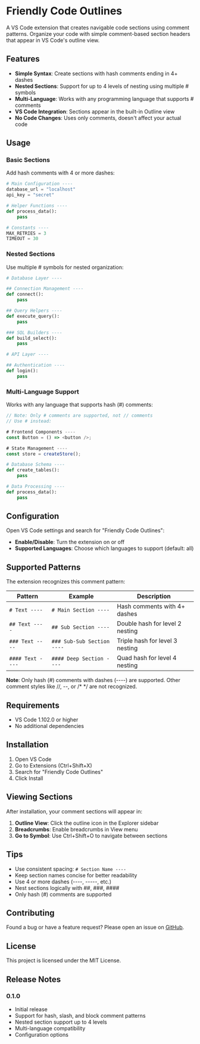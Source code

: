 # Friendly Code Outlines

A VS Code extension that creates navigable code sections using comment patterns. Organize your code with simple comment-based section headers that appear in VS Code's outline view.

## Features

- **Simple Syntax**: Create sections with hash comments ending in 4+ dashes
- **Nested Sections**: Support for up to 4 levels of nesting using multiple # symbols
- **Multi-Language**: Works with any programming language that supports # comments
- **VS Code Integration**: Sections appear in the built-in Outline view
- **No Code Changes**: Uses only comments, doesn't affect your actual code

## Usage

### Basic Sections

Add hash comments with 4 or more dashes:

```python
# Main Configuration ----
database_url = "localhost"
api_key = "secret"

# Helper Functions ----
def process_data():
    pass

# Constants ----
MAX_RETRIES = 3
TIMEOUT = 30
```

### Nested Sections

Use multiple # symbols for nested organization:

```python
# Database Layer ----

## Connection Management ----
def connect():
    pass

## Query Helpers ----
def execute_query():
    pass

### SQL Builders ----
def build_select():
    pass

# API Layer ----

## Authentication ----
def login():
    pass
```

### Multi-Language Support

Works with any language that supports hash (#) comments:

```javascript
// Note: Only # comments are supported, not // comments
// Use # instead:

# Frontend Components ----
const Button = () => <button />;

# State Management ----
const store = createStore();
```

```python
# Database Schema ----
def create_tables():
    pass

# Data Processing ----
def process_data():
    pass
```

## Configuration

Open VS Code settings and search for "Friendly Code Outlines":

- **Enable/Disable**: Turn the extension on or off
- **Supported Languages**: Choose which languages to support (default: all)

## Supported Patterns

The extension recognizes this comment pattern:

| Pattern | Example | Description |
|---------|---------|-------------|
| `# Text ----` | `# Main Section ----` | Hash comments with 4+ dashes |
| `## Text ----` | `## Sub Section ----` | Double hash for level 2 nesting |
| `### Text ----` | `### Sub-Sub Section ----` | Triple hash for level 3 nesting |
| `#### Text ----` | `#### Deep Section ----` | Quad hash for level 4 nesting |

**Note**: Only hash (#) comments with dashes (----) are supported. Other comment styles like //, --, or /* */ are not recognized.

## Requirements

- VS Code 1.102.0 or higher
- No additional dependencies

## Installation

1. Open VS Code
2. Go to Extensions (Ctrl+Shift+X)
3. Search for "Friendly Code Outlines"
4. Click Install

## Viewing Sections

After installation, your comment sections will appear in:

1. **Outline View**: Click the outline icon in the Explorer sidebar
2. **Breadcrumbs**: Enable breadcrumbs in View menu
3. **Go to Symbol**: Use Ctrl+Shift+O to navigate between sections

## Tips

- Use consistent spacing: `# Section Name ----`
- Keep section names concise for better readability
- Use 4 or more dashes (----, -----, etc.)
- Nest sections logically with ##, ###, ####
- Only hash (#) comments are supported

## Contributing

Found a bug or have a feature request? Please open an issue on [GitHub](https://github.com/your-username/friendly-code-outlines).

## License

This project is licensed under the MIT License.

## Release Notes

### 0.1.0

- Initial release
- Support for hash, slash, and block comment patterns
- Nested section support up to 4 levels
- Multi-language compatibility
- Configuration options